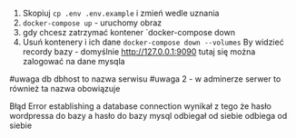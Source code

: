 1) Skopiuj  `cp .env .env.example` i zmień wedle uznania
2) `docker-compose up` - uruchomy obraz
3) gdy chcesz zatrzymać kontener 
`docker-compose down
4) Usuń kontenery i ich dane
`docker-compose down --volumes`
By widzieć recordy bazy - domyślnie http://127.0.0.1:9090 tutaj się można zalogować na dane mysqla

#uwaga db dbhost to nazwa serwisu
#uwaga 2 - w adminerze serwer to również ta nazwa obowiązuje

Błąd Error establishing a database connection
wynikał z tego że hasło wordpressa do bazy a hasło do bazy mysql odbiegał od siebie odbiega od siebie


